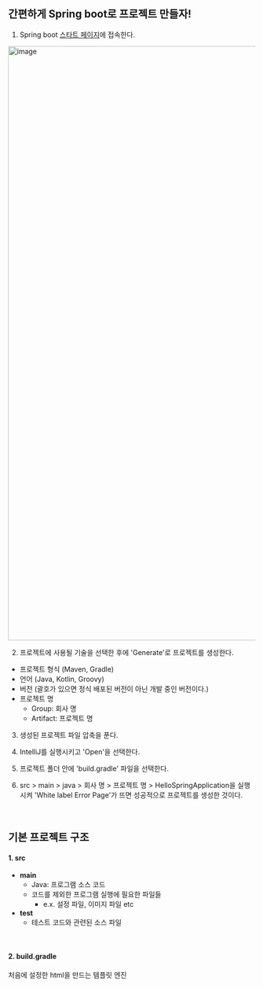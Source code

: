 ## 간편하게 Spring boot로 프로젝트 만들자!

1. Spring boot [스타트 페이지](https://start.spring.io/)에 접속한다.

<img width="1209" alt="image" src="https://user-images.githubusercontent.com/88299729/194226947-a40cbc2d-5232-481d-ac25-fc2c1d06d948.png">

2. 프로젝트에 사용될 기술을 선택한 후에 'Generate'로 프로젝트를 생성한다.

* 프로젝트 형식 (Maven, Gradle)
* 언어 (Java, Kotlin, Groovy)
* 버전 (괄호가 있으면 정식 배포된 버전이 아닌 개발 중인 버전이다.)
* 프로젝트 명
  * Group: 회사 명
  * Artifact: 프로젝트 명

3. 생성된 프로젝트 파일 압축을 푼다.

4. IntelliJ를 실행시키고 'Open'을 선택한다.

5. 프로젝트 폴더 안에 'build.gradle' 파일을 선택한다.

6. src > main > java > 회사 명 > 프로젝트 명 > HelloSpringApplication을 실행시켜 'White label Error Page'가 뜨면 성공적으로 프로젝트를 생성한 것이다.

<br>

## 기본 프로젝트 구조

#### 1. src

* **main**
  * Java: 프로그램 소스 코드
  * 코드를 제외한 프로그램 실행에 필요한 파일들
    * e.x. 설정 파일, 이미지 파일 etc
* **test**
  * 테스트 코드와 관련된 소스 파일

<br>

#### 2. build.gradle

처음에 설정한 html을 만드는 템플릿 엔진